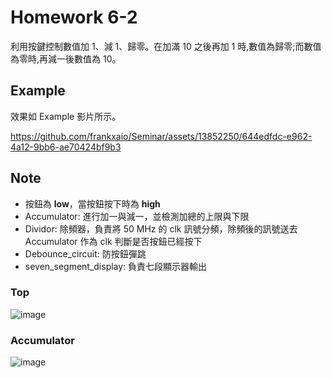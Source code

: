 # Homework 6-2
利用按鍵控制數值加 1、減 1、歸零。在加滿 10 之後再加 1 時,數值為歸零;而數值為零時,再減一後數值為 10。

## Example
效果如 Example 影片所示。

https://github.com/frankxaio/Seminar/assets/13852250/644edfdc-e962-4a12-9bb6-ae70424bf9b3

## Note
- 按鈕為 **low**，當按鈕按下時為 **high**
- Accumulator: 進行加一與減一，並檢測加總的上限與下限
- Dividor: 除頻器，負責將 50 MHz 的 clk 訊號分頻，除頻後的訊號送去 Accumulator 作為 clk 判斷是否按鈕已經按下
- Debounce_circuit: 防按鈕彈跳
- seven_segment_display: 負責七段顯示器輸出

### Top
![image](https://github.com/frankxaio/Seminar/assets/13852250/55b60d19-16c6-48ee-ac82-c11b679e20b3)

### Accumulator
![image](https://github.com/frankxaio/Seminar/assets/13852250/54b63b26-7074-46d0-91a7-38bc1680413e)

